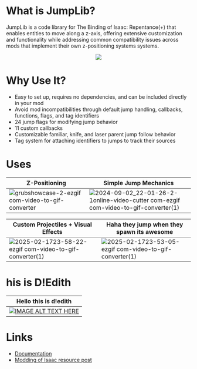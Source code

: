 # What is JumpLib?
JumpLib is a code library for The Binding of Isaac: Repentance(+) that enables entities to move along a z-axis, offering extensive customization and functionality while addressing common compatibility issues across mods that implement their own z-positioning systems systems.

<p align="center">
  <img src="https://files.gitbook.com/v0/b/gitbook-x-prod.appspot.com/o/spaces%2Foeszp10i5xCADYSZ7MVz%2Fuploads%2FI8g3JtmYeyVY7Mq1tEJl%2FRecording2024-07-08201109-ezgif.com-cut.gif?alt=media&token=31e87bf0-2917-4410-a96f-928ec145351a"/>
</p>

# Why Use It?
- Easy to set up, requires no dependencies, and can be included directly in your mod
- Avoid mod incompatibilities through default jump handling, callbacks, functions, flags, and tag identifiers
- 24 jump flags for modifying jump behavior
- 11 custom callbacks
- Customizable familiar, knife, and laser parent jump follow behavior
- Tag system for attaching identifiers to jumps to track their sources

# Uses

| Z-Positioning  | Simple Jump Mechanics |
| ------------- | ------------- |
| ![grubshowcase-2-ezgif com-video-to-gif-converter](https://github.com/user-attachments/assets/c8fa8290-2679-4c89-8edb-209e7e02602c) | ![2024-09-02_22-01-26-2-1online-video-cutter com-ezgif com-video-to-gif-converter(1)](https://github.com/user-attachments/assets/b8a98896-8f5f-431e-9cfe-9819eb32962f) |

| Custom Projectiles + Visual Effects  | Haha they jump when they spawn its awesome |
| ------------- | ------------- |
| ![2025-02-1723-58-22-ezgif com-video-to-gif-converter(1)](https://github.com/user-attachments/assets/a8c32046-bcdb-450c-adae-4d2250f8d4bb) | ![2025-02-1723-53-05-ezgif com-video-to-gif-converter(1)](https://github.com/user-attachments/assets/7619f1f1-1aed-4b98-8709-eab52a173e7c) |

# his is D!Edith

| Hello this is d!edith |
| ------------- |
| [![IMAGE ALT TEXT HERE](https://img.youtube.com/vi/M675FUUZiJ8/0.jpg)](https://www.youtube.com/watch?v=M675FUUZiJ8) |

# Links
- [Documentation](https://kerkeland.gitbook.io/jumplib)
- [Modding of Isaac resource post](https://discord.com/channels/962027940131008653/1260026241386287255)
